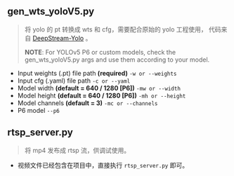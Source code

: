 ## gen_wts_yoloV5.py

> 将 yolo 的 pt 转换成 wts 和 cfg，需要配合原始的 yolo 工程使用，
> 代码来自 [DeepStream-Yolo](https://github.com/marcoslucianops/DeepStream-Yolo) 。
> 
> **NOTE**: For YOLOv5 P6 or custom models, check the gen_wts_yoloV5.py args 
> and use them according to your model.

* Input weights (.pt) file path **(required)** `-w or --weights`
* Input cfg (.yaml) file path `-c or --yaml`
* Model width **(default = 640 / 1280 [P6])** `-mw or --width`
* Model height **(default = 640 / 1280 [P6])** `-mh or --height`
* Model channels **(default = 3)** `-mc or --channels`
* P6 model `--p6`

## rtsp_server.py

> 将 mp4 发布成 rtsp 流，供调试使用。

* 视频文件已经包含在项目中，直接执行 `rtsp_server.py` 即可。